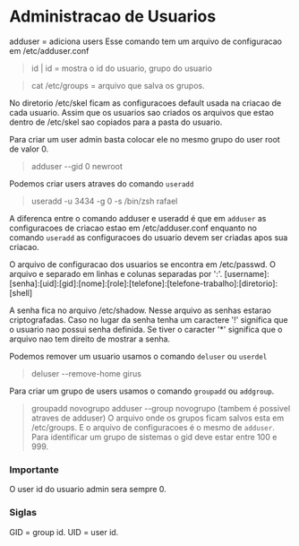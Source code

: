 # Administracao de Usuarios

adduser = adiciona users
Esse comando tem um arquivo de configuracao em /etc/adduser.conf

> id | id <nome do user> = mostra o id do usuario, grupo do usuario 

> cat /etc/groups = arquivo que salva os grupos.

No diretorio /etc/skel ficam as configuracoes default usada na criacao de cada usuario. Assim que os usuarios sao criados os arquivos
que estao dentro de /etc/skel sao copiados para a pasta do usuario.

Para criar um user admin basta colocar ele no mesmo grupo do user root de valor 0.
> adduser --gid 0 newroot

Podemos criar users atraves do comando `useradd`
> useradd -u 3434 -g 0 -s /bin/zsh rafael

A diferenca entre o comando adduser e useradd é que em `adduser` as configuracoes de criacao estao em /etc/adduser.conf enquanto
no comando `useradd` as configuracoes do usuario devem ser criadas apos sua criacao.

O arquivo de configuracao dos usuarios se encontra em /etc/passwd. O arquivo e separado em linhas e colunas separadas por ':'.
[username]:[senha]:[uid]:[gid]:[nome]:[role]:[telefone]:[telefone-trabalho]:[diretorio]:[shell]

A senha fica no arquivo /etc/shadow. Nesse arquivo as senhas estarao criptografadas. Caso no lugar da senha tenha um caractere '!' significa que o usuario nao possui senha definida. Se tiver o caracter '\*' significa que o arquivo nao tem direito de mostrar a senha.

Podemos remover um usuario usamos o comando `deluser` ou `userdel`
> deluser --remove-home girus

Para criar um grupo de users usamos o comando `groupadd` ou `addgroup`.
> groupadd novogrupo
> adduser --group novogrupo (tambem é possivel atraves de adduser) 
O arquivo onde os grupos ficam salvos esta em /etc/groups. E o arquivo de configuracoes é o mesmo de `adduser`.
Para identificar um grupo de sistemas o gid deve estar entre 100 e 999.

### Importante
O user id do usuario admin sera sempre 0.

### Siglas
GID = group id.
UID = user id.
